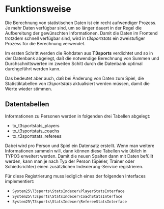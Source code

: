 # Funktionsweise
Die Berechnung von statistischen Daten ist ein recht aufwendiger Prozess. Je mehr Daten verfügbar sind, um so länger 
dauert in der Regel die Aufbereitung der gewünschten Informationen. Damit die Daten im Frontend trotzdem schnell 
verfügbar sind, wird in *t3sportstats* ein zweistufiger Prozess für die Berechnung verwendet.

Im ersten Schritt werden die Rohdaten aus **T3sports** verdichtet und so in der Datenbank abgelegt, daß die notwendige 
Berechnung von Summen und Durchschnittswerten im zweiten Schitt durch die Datenbank optimal durchgeführt werden kann.

Das bedeutet aber auch, daß bei Änderung von Daten zum Spiel, die Statistiktabellen von *t3sportstats* aktualisiert 
werden müssen, damit die Werte wieder stimmen.

## Datentabellen
Informationen zu Personen werden in folgenden drei Tabellen abgelegt:

* tx_t3sportstats_players
* tx_t3sportstats_coachs
* tx_t3sportstats_referees

Dabei wird pro Person und Spiel ein Datensatz erstellt. Wenn man weitere Informationen sammeln will, dann können diese 
Tabellen wie üblich in TYPO3 erweitert werden. Damit die neuen Spalten dann mit Daten befüllt werden, kann man je nach
Typ der Person (Spieler, Trainer oder Schiedsrichter) einen zusätzlichen Indexierung-Service registrieren.

Für diese Registrierung muss lediglich eines der folgenden Interfaces implementiert: 

* `System25\T3sports\StatsIndexer\PlayerStatsInterface`
* `System25\T3sports\StatsIndexer\CoachStatsInterface`
* `System25\T3sports\StatsIndexer\RefereeStatsInterface`
